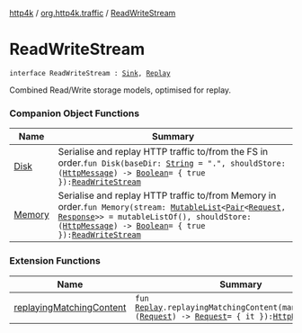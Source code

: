 [http4k](../../index.md) / [org.http4k.traffic](../index.md) / [ReadWriteStream](./index.md)

# ReadWriteStream

`interface ReadWriteStream : `[`Sink`](../-sink/index.md)`, `[`Replay`](../-replay/index.md)

Combined Read/Write storage models, optimised for replay.

### Companion Object Functions

| Name | Summary |
|---|---|
| [Disk](-disk.md) | Serialise and replay HTTP traffic to/from the FS in order.`fun Disk(baseDir: `[`String`](https://kotlinlang.org/api/latest/jvm/stdlib/kotlin/-string/index.html)` = ".", shouldStore: (`[`HttpMessage`](../../org.http4k.core/-http-message/index.md)`) -> `[`Boolean`](https://kotlinlang.org/api/latest/jvm/stdlib/kotlin/-boolean/index.html)` = { true }): `[`ReadWriteStream`](./index.md) |
| [Memory](-memory.md) | Serialise and replay HTTP traffic to/from Memory in order.`fun Memory(stream: `[`MutableList`](https://kotlinlang.org/api/latest/jvm/stdlib/kotlin.collections/-mutable-list/index.html)`<`[`Pair`](https://kotlinlang.org/api/latest/jvm/stdlib/kotlin/-pair/index.html)`<`[`Request`](../../org.http4k.core/-request/index.md)`, `[`Response`](../../org.http4k.core/-response/index.md)`>> = mutableListOf(), shouldStore: (`[`HttpMessage`](../../org.http4k.core/-http-message/index.md)`) -> `[`Boolean`](https://kotlinlang.org/api/latest/jvm/stdlib/kotlin/-boolean/index.html)` = { true }): `[`ReadWriteStream`](./index.md) |

### Extension Functions

| Name | Summary |
|---|---|
| [replayingMatchingContent](../replaying-matching-content.md) | `fun `[`Replay`](../-replay/index.md)`.replayingMatchingContent(manipulations: (`[`Request`](../../org.http4k.core/-request/index.md)`) -> `[`Request`](../../org.http4k.core/-request/index.md)` = { it }): `[`HttpHandler`](../../org.http4k.core/-http-handler.md) |
